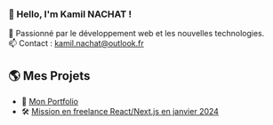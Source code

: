 ### 👋 Hello, I'm Kamil NACHAT !
🚀 Passionné par le développement web et les nouvelles technologies.  
📫 Contact : [kamil.nachat@outlook.fr](mailto:kamil.nachat@outlook.fr)  

## 🌎 Mes Projets
- 🔗 [Mon Portfolio](https://kamil-nachat.fr/)
- 🛠️ [Mission en freelance React/Next.js en janvier 2024](https://h2n-auto.fr/)


<!--
**Kv1k/Kv1k** is a ✨ _special_ ✨ repository because its `README.md` (this file) appears on your GitHub profile.

Here are some ideas to get you started:

- 🔭 I’m currently working on ...
- 🌱 I’m currently learning ...
- 👯 I’m looking to collaborate on ...
- 🤔 I’m looking for help with ...
- 💬 Ask me about ...
- 📫 How to reach me: ...
- 😄 Pronouns: ...
- ⚡ Fun fact: ...
-->
